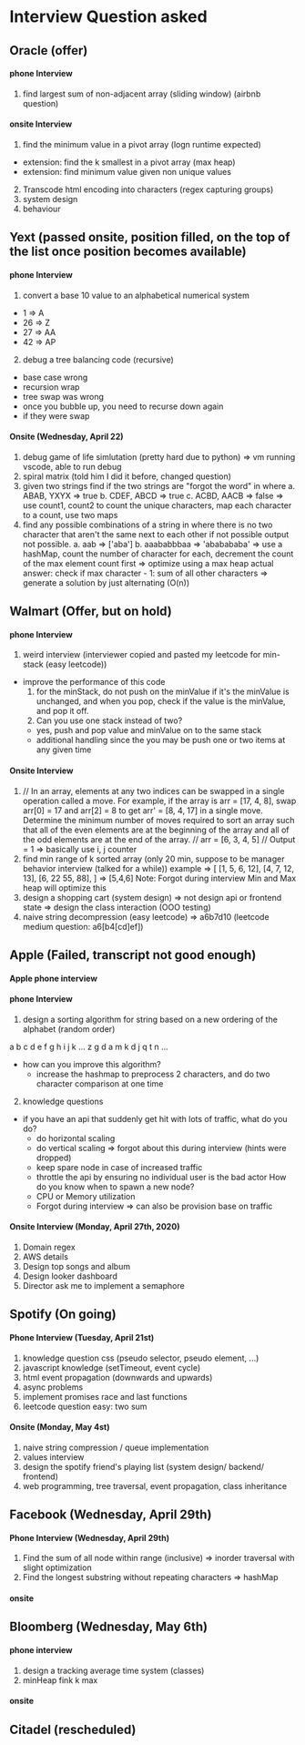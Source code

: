 
# Interview Question asked

## Oracle (offer)

#### phone Interview
1. find largest sum of non-adjacent array (sliding window) (airbnb question)

#### onsite Interview
1. find the minimum value in a pivot array (logn runtime expected)
 - extension: find the k smallest in a pivot array (max heap)
 - extension: find minimum value given non unique values
2. Transcode html encoding into characters (regex capturing groups)
3. system design
4. behaviour

## Yext (passed onsite, position filled, on the top of the list once position becomes available)

#### phone Interview
1. convert a base 10 value to an alphabetical numerical system
 - 1 => A
 - 26 => Z
 - 27 => AA
 - 42 => AP
2. debug a tree balancing code (recursive)
 - base case wrong
 - recursion wrap
 - tree swap was wrong
 - once you bubble up, you need to recurse down again
 - if they were swap

#### Onsite (Wednesday, April 22)
1. debug game of life simlutation (pretty hard due to python)
  => vm running vscode, able to run debug
2. spiral matrix (told him I did it before, changed question)
  1. given two strings find if the two strings are "forgot the word" in where
    a. ABAB, YXYX => true
    b. CDEF, ABCD => true
    c. ACBD, AACB => false
    => use count1, count2 to count the unique characters, map each character to a count, use two maps
  2. find any possible combinations of a string in where
  there is no two character that aren't the same next to each other
  if not possible output not possible.
    a. aab => ['aba']
    b. aaababbbaa => 'ababababa'
      => use a hashMap, count the number of character for each, 
       decrement the count of the max element count first
      => optimize using a max heap
      actual answer: check if max character - 1: sum of all other characters
        => generate a solution by just alternating (O(n))

## Walmart (Offer, but on hold)

#### phone Interview
1. weird interview (interviewer copied and pasted my leetcode for min-stack (easy leetcode))
  - improve the performance of this code
    1. for the minStack, do not push on the minValue if it's the minValue is unchanged,
     and when you pop, check if the value is the minValue, and pop it off.
    2. Can you use one stack instead of two?
     - yes, push and pop value and minValue on to the same stack
     - additional handling since the you may be push one or two items at any given time

#### Onsite Interview
1. // In an array, elements at any two indices can be swapped in a single operation called a move. For example, if the array is arr = [17, 4, 8], swap arr[0] = 17 and arr[2] = 8 to get arr' = [8, 4, 17] in a single move. Determine the minimum number of moves required to sort an array such that all of the even elements are at the beginning of the array and all of the odd elements are at the end of the array.
// arr = [6, 3, 4, 5]
// Output = 1
 => basically use i, j counter
2. find min range of k sorted array
 (only 20 min, suppose to be manager behavior interview (talked for a while))
 example => [
     [1, 5, 6, 12],
     [4, 7, 12, 13],
     [6, 22 55, 88],
 ] => [5,4,6]
Note: Forgot during interview Min and Max heap will optimize this
3. design a shopping cart (system design)
 => not design api or frontend state
 => design the class interaction (OOO testing)
4. naive string decompression (easy leetcode)
 => a6b7d10
 (leetcode medium question: a6[b4[cd]ef])

## Apple (Failed, transcript not good enough)

#### Apple phone interview

#### phone Interview
1. design a sorting algorithm for string based on a new
ordering of the alphabet (random order)

a b c d e f g h i j k ...
z g d a m k d j q t n ...

  - how can you improve this algorithm?
    - increase the hashmap to preprocess 2 characters, and
    do two character comparison at one time
2. knowledge questions
  - if you have an api that suddenly get hit with lots of traffic,
  what do you do?
    - do horizontal scaling
    - do vertical scaling => forgot about this during interview (hints were dropped)
    - keep spare node in case of increased traffic
    - throttle the api by ensuring no individual user is the bad actor
    How do you know when to spawn a new node?
     - CPU or Memory utilization
     - Forgot during interview => can also be provision base on traffic

#### Onsite Interview (Monday, April 27th, 2020)

1. Domain regex
2. AWS details
3. Design top songs and album
4. Design looker dashboard
5. Director ask me to implement a semaphore

## Spotify (On going)

#### Phone Interview  (Tuesday, April 21st)

1. knowledge question css (pseudo selector, pseudo element, ...)
2. javascript knowledge (setTimeout, event cycle)
3. html event propagation (downwards and upwards)
4. async problems
5. implement promises race and last functions
6. leetcode question easy: two sum

#### Onsite (Monday, May 4st)
1. naive string compression / queue implementation
2. values interview
3. design the spotify friend's playing list (system design/ backend/ frontend)
4. web programming, tree traversal, event propagation, class inheritance

## Facebook (Wednesday, April 29th)

#### Phone Interview  (Wednesday, April 29th)
1. Find the sum of all node within range (inclusive)
 => inorder traversal with slight optimization
2. Find the longest substring without repeating characters
 => hashMap

#### onsite

## Bloomberg (Wednesday, May 6th)

#### phone interview
1. design a tracking average time system (classes)
2. minHeap fink k max

#### onsite

## Citadel (rescheduled)





